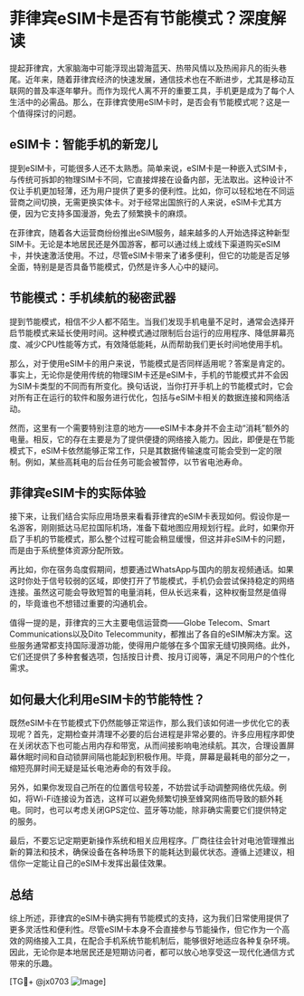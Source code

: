 # 菲律宾eSIM卡是否有节能模式？深度解读

提起菲律宾，大家脑海中可能浮现出碧海蓝天、热带风情以及热闹非凡的街头巷尾。近年来，随着菲律宾经济的快速发展，通信技术也在不断进步，尤其是移动互联网的普及率逐年攀升。而作为现代人离不开的重要工具，手机更是成为了每个人生活中的必需品。那么，在菲律宾使用eSIM卡时，是否会有节能模式呢？这是一个值得探讨的问题。

## eSIM卡：智能手机的新宠儿

提到eSIM卡，可能很多人还不太熟悉。简单来说，eSIM卡是一种嵌入式SIM卡，与传统可拆卸的物理SIM卡不同，它直接焊接在设备内部，无法取出。这种设计不仅让手机更加轻薄，还为用户提供了更多的便利性。比如，你可以轻松地在不同运营商之间切换，无需更换实体卡。对于经常出国旅行的人来说，eSIM卡尤其方便，因为它支持多国漫游，免去了频繁换卡的麻烦。

在菲律宾，随着各大运营商纷纷推出eSIM服务，越来越多的人开始选择这种新型SIM卡。无论是本地居民还是外国游客，都可以通过线上或线下渠道购买eSIM卡，并快速激活使用。不过，尽管eSIM卡带来了诸多便利，但它的功能是否足够全面，特别是是否具备节能模式，仍然是许多人心中的疑问。

## 节能模式：手机续航的秘密武器

提到节能模式，相信不少人都不陌生。当我们发现手机电量不足时，通常会选择开启节能模式来延长使用时间。这种模式通过限制后台运行的应用程序、降低屏幕亮度、减少CPU性能等方式，有效降低能耗，从而帮助我们更长时间地使用手机。

那么，对于使用eSIM卡的用户来说，节能模式是否同样适用呢？答案是肯定的。事实上，无论你是使用传统的物理SIM卡还是eSIM卡，手机的节能模式并不会因为SIM卡类型的不同而有所变化。换句话说，当你打开手机上的节能模式时，它会对所有正在运行的软件和服务进行优化，包括与eSIM卡相关的数据连接和网络活动。

然而，这里有一个需要特别注意的地方——eSIM卡本身并不会主动“消耗”额外的电量。相反，它的存在主要是为了提供便捷的网络接入能力。因此，即便是在节能模式下，eSIM卡依然能够正常工作，只是其数据传输速度可能会受到一定的限制。例如，某些高耗电的后台任务可能会被暂停，以节省电池寿命。

## 菲律宾eSIM卡的实际体验

接下来，让我们结合实际应用场景来看看菲律宾的eSIM卡表现如何。假设你是一名游客，刚刚抵达马尼拉国际机场，准备下载地图应用规划行程。此时，如果你开启了手机的节能模式，那么整个过程可能会稍显缓慢，但这并非eSIM卡的问题，而是由于系统整体资源分配所致。

再比如，你在宿务岛度假期间，想要通过WhatsApp与国内的朋友视频通话。如果这时你处于信号较弱的区域，即使打开了节能模式，手机仍会尝试保持稳定的网络连接。虽然这可能会导致短暂的电量消耗，但从长远来看，这种权衡显然是值得的，毕竟谁也不想错过重要的沟通机会。

值得一提的是，菲律宾的三大主要电信运营商——Globe Telecom、Smart Communications以及Dito Telecommunity，都推出了各自的eSIM解决方案。这些服务通常都支持国际漫游功能，使得用户能够在多个国家无缝切换网络。此外，它们还提供了多种套餐选项，包括按日计费、按月订阅等，满足不同用户的个性化需求。

## 如何最大化利用eSIM卡的节能特性？

既然eSIM卡在节能模式下仍然能够正常运作，那么我们该如何进一步优化它的表现呢？首先，定期检查并清理不必要的后台进程是非常必要的。许多应用程序即使在关闭状态下也可能占用内存和带宽，从而间接影响电池续航。其次，合理设置屏幕休眠时间和自动锁屏间隔也能起到积极作用。毕竟，屏幕是最耗电的部分之一，缩短亮屏时间无疑是延长电池寿命的有效手段。

另外，如果你发现自己所在的位置信号较差，不妨尝试手动调整网络优先级。例如，将Wi-Fi连接设为首选，这样可以避免频繁切换至蜂窝网络而导致的额外耗电。同时，也可以考虑关闭GPS定位、蓝牙等功能，除非确实需要它们提供特定的服务。

最后，不要忘记定期更新操作系统和相关应用程序。厂商往往会针对电池管理推出新的算法和技术，确保设备在各种场景下的能耗达到最优状态。遵循上述建议，相信你一定能让自己的eSIM卡发挥出最佳效果。

## 总结

综上所述，菲律宾的eSIM卡确实拥有节能模式的支持，这为我们日常使用提供了更多灵活性和便利性。尽管eSIM卡本身不会直接参与节能操作，但它作为一个高效的网络接入工具，在配合手机系统节能机制后，能够很好地适应各种复杂环境。因此，无论你是本地居民还是短期访问者，都可以放心地享受这一现代化通信方式带来的乐趣。

[TG💪+ @jx0703 ![Image](https://github.com/user-attachments/assets/dbca1d08-cadb-493c-b0ec-ad6f7a83f270)]